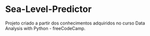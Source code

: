 # Sea-Level-Predictor
Projeto criado a partir dos conhecimentos adquiridos no curso Data Analysis with Python - freeCodeCamp.
